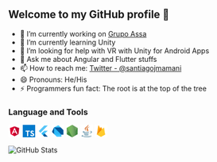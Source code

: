 ## Welcome to my GitHub profile 👋

- 🔭 I’m currently working on [Grupo Assa](htttps://grupoassa.com)
- 🌱 I’m currently learning Unity
- 🤔 I’m looking for help with VR with Unity for Android Apps
- 💬 Ask me about Angular and Flutter stuffs
- 📫 How to reach me: [Twitter - @santiagojmamani](https://twitter.com/santiagojmamani)
- 😄 Pronouns: He/His
- ⚡ Programmers fun fact: The root is at the top of the tree

### Language and Tools
<img height="25" src="https://raw.githubusercontent.com/github/explore/80688e429a7d4ef2fca1e82350fe8e3517d3494d/topics/angular/angular.png"></img>
<img height="25" src="https://raw.githubusercontent.com/github/explore/80688e429a7d4ef2fca1e82350fe8e3517d3494d/topics/typescript/typescript.png"></img>
<img height="25" src="https://raw.githubusercontent.com/github/explore/80688e429a7d4ef2fca1e82350fe8e3517d3494d/topics/flutter/flutter.png"></img>
<img height="25" src="https://raw.githubusercontent.com/github/explore/80688e429a7d4ef2fca1e82350fe8e3517d3494d/topics/dart/dart.png"></img>
<img height="25" src="https://raw.githubusercontent.com/github/explore/80688e429a7d4ef2fca1e82350fe8e3517d3494d/topics/nodejs/nodejs.png"></img>
<img height="25" src="https://raw.githubusercontent.com/github/explore/80688e429a7d4ef2fca1e82350fe8e3517d3494d/topics/java/java.png"></img>
<img height="25" src="https://raw.githubusercontent.com/github/explore/80688e429a7d4ef2fca1e82350fe8e3517d3494d/topics/firebase/firebase.png"></img>


![GitHub Stats](https://github-readme-stats.vercel.app/api?username=sjmamani&&show_icons=true&title_color=ffffff&icon_color=bb2acf&text_color=daf7dc&bg_color=151515)
